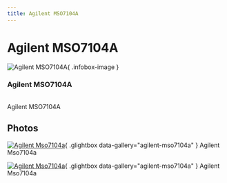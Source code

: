 ```yaml
---
title: Agilent MSO7104A
---
```


# Agilent MSO7104A

<div class="infobox" markdown>

![Agilent MSO7104A](./img/Agilent_MSO7104A.jpg){ .infobox-image }

### Agilent MSO7104A

| | |
|---|---|

</div>

[](./img/Agilent_MSO7104A.png)  [](./img/Agilent_MSO7104A.png)Agilent MSO7104A

## Photos

<div class="photo-grid" markdown>

[![Agilent Mso7104a](./img/Agilent_MSO7104A.jpg)](./img/Agilent_MSO7104A.png "Agilent Mso7104a"){ .glightbox data-gallery="agilent-mso7104a" }
<span class="caption">Agilent Mso7104a</span>

[![Agilent Mso7104a](./img/Agilent_MSO7104A.jpg)](./img/Agilent_MSO7104A.jpg "Agilent Mso7104a"){ .glightbox data-gallery="agilent-mso7104a" }
<span class="caption">Agilent Mso7104a</span>

</div>
